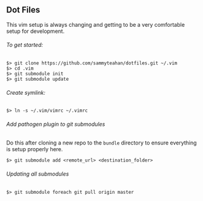 ## Dot Files

This vim setup is always changing and getting to be a very comfortable setup for development.

###### To get started:

    $> git clone https://github.com/sammyteahan/dotfiles.git ~/.vim
    $> cd .vim
    $> git submodule init
    $> git submodule update


###### Create symlink:

    $> ln -s ~/.vim/vimrc ~/.vimrc


###### Add pathogen plugin to git submodules

Do this after cloning a new repo to the `bundle` directory to ensure everything is setup properly here.

    $> git submodule add <remote_url> <destination_folder>


###### Updating all submodules

    $> git submodule foreach git pull origin master

